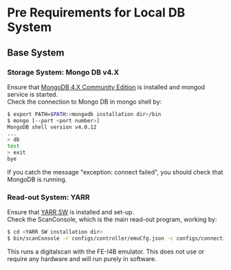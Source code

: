 # Pre Requirements for Local DB System

## Base System

### Storage System: Mongo DB v4.X

Ensure that [MongoDB 4.X Community Edition](https://docs.mongodb.com/manual/installation/) is installed and mongod service is started. <br>
Check the connection to Mongo DB in mongo shell by:

```bash
$ export PATH=$PATH:<mongodb installation dir>/bin
$ mongo [--port <port number>]
MongoDB shell version v4.0.12
...
> db
test
> exit
bye
```

If you catch the message "exception: connect failed", you should check that MongoDB is running.

### Read-out System: YARR

Ensure that [YARR SW](https://yarr.readthedocs.io/en/latest/install/) is installed and set-up. <br>
Check the ScanConsole, which is the main read-out program, working by:

```bash
$ cd <YARR SW installation dir>
$ bin/scanConsole -r configs/controller/emuCfg.json -c configs/connectivity/example_fei4b_setup.json -s configs/scans/fei4/std_digitalscan.json -p
```

This runs a digitalscan with the FE-I4B emulator. This does not use or require any hardware and will run purely in software.
